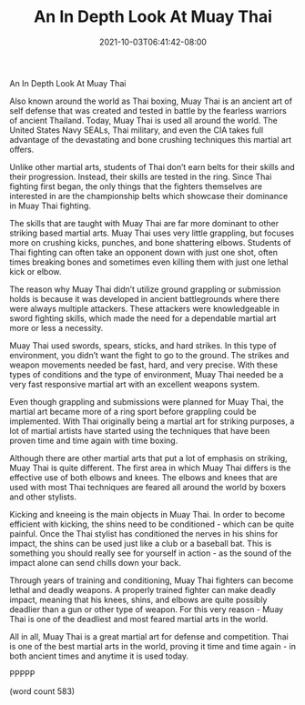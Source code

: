﻿---
title: "An In Depth Look At Muay Thai"
date: 2021-10-03T06:41:42-08:00
description: "Martial Arts Tips for Web Success"
featured_image: "/images/Martial Arts.jpg"
tags: ["Martial Arts"]
---

An In Depth Look At Muay Thai

Also known around the world as Thai boxing, Muay Thai is an ancient art of self defense that was created and tested in battle by the fearless warriors of ancient Thailand.  Today, Muay Thai is used all around the world.  The United States Navy SEALs, Thai military, and even the CIA takes full advantage of the devastating and bone crushing techniques this martial art offers.

Unlike other martial arts, students of Thai don’t earn belts for their skills and their progression.  Instead, their skills are tested in the ring.  Since Thai fighting first began, the only things that the fighters themselves are interested in are the championship belts which showcase their dominance in Muay Thai fighting.

The skills that are taught with Muay Thai are far more dominant to other striking based martial arts.  Muay Thai uses very little grappling, but focuses more on crushing kicks, punches, and bone shattering elbows.  Students of Thai fighting can often take an opponent down with just one shot, often times breaking bones and sometimes even killing them with just one lethal kick or elbow.

The reason why Muay Thai didn’t utilize ground grappling or submission holds is because it was developed in ancient battlegrounds where there were always multiple attackers.  These attackers were knowledgeable in sword fighting skills, which made the need for a dependable martial art more or less a necessity.

Muay Thai used swords, spears, sticks, and hard strikes.  In this type of environment, you didn’t want the fight to go to the ground.  The strikes and weapon movements needed be fast, hard, and very precise.  With these types of conditions and the type of environment, Muay Thai needed be a very fast responsive martial art with an excellent weapons system.

Even though grappling and submissions were planned for Muay Thai, the martial art became more of a ring sport before grappling could be implemented.  With Thai originally being a martial art for striking purposes, a lot of martial artists have started using the techniques that have been proven time and time again with time boxing.

Although there are other martial arts that put a lot of emphasis on striking, Muay Thai is quite different.  The first area in which Muay Thai differs is the effective use of both elbows and knees.  The elbows and knees that are used with most Thai techniques are feared all around the world by boxers and other stylists.

Kicking and kneeing is the main objects in Muay Thai.  In order to become efficient with kicking, the shins need to be conditioned - which can be quite painful.  Once the Thai stylist has conditioned the nerves in his shins for impact, the shins can be used just like a club or a baseball bat.  This is something you should really see for yourself in action - as the sound of the impact alone can send chills down your back.

Through years of training and conditioning, Muay Thai fighters can become lethal and deadly weapons.  A properly trained fighter can make deadly impact, meaning that his knees, shins, and elbows are quite possibly deadlier than a gun or other type of weapon.  For this very reason - Muay Thai is one of the deadliest and most feared martial arts in the world.

All in all, Muay Thai is a great martial art for defense and competition.  Thai is one of the best martial arts in the world, proving it time and time again - in both ancient times and anytime it is used today.

PPPPP

(word count 583)
